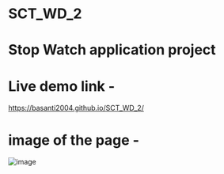 # SCT_WD_2
# Stop Watch application project
# Live demo link - 
https://basanti2004.github.io/SCT_WD_2/
#  image of the page - 
![image](https://github.com/user-attachments/assets/8e69f172-2c55-49d9-b301-cb74f89cc88b)



